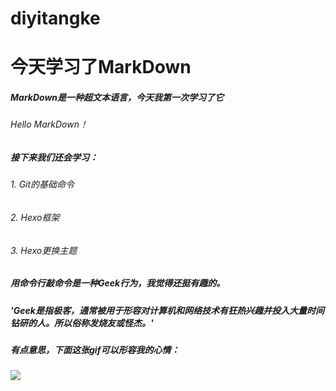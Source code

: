 # diyitangke
# **今天学习了MarkDown**

##### MarkDown是一种超文本语言，今天我第一次学习了它

######   Hello MarkDown！

##### 接下来我们还会学习：

######   1. Git的基础命令
######   2. Hexo框架
######   3. Hexo更换主题

##### 用命令行敲命令是一种Geek行为，我觉得还挺有趣的。

#####   'Geek是指极客，通常被用于形容对计算机和网络技术有狂热兴趣并投入大量时间钻研的人。所以俗称发烧友或怪杰。'

##### 有点意思，下面这张gif可以形容我的心情：
##### ![](https://qgt-style.oss-cn-hangzhou.aliyuncs.com/newcoursep4/g1/g1-2-2/tenor.gif)
